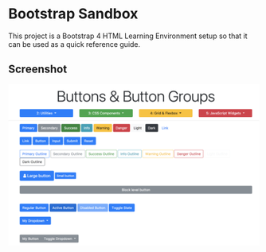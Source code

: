 # Bootstrap Sandbox
This project is a Bootstrap 4 HTML Learning Environment setup so that it can be used as a quick reference guide.

## Screenshot
![Bootstrap ScreenShot](./img/screenshot.png)
